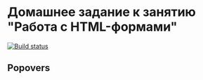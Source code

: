 # Домашнее задание к занятию "Работа с HTML-формами"

[![Build status](https://ci.appveyor.com/api/projects/status/968ken568ael8rc5?svg=true)](https://ci.appveyor.com/project/JuliaSenina/popovers)

## Popovers
